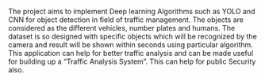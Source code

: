 The project aims to implement Deep learning Algorithms such as YOLO and CNN for object detection in field of traffic management. The objects are considered as the different vehicles, number plates and humans. The dataset is so designed with specific objects which will be recognized by the camera and result will be shown within seconds using particular algorithm. This application can help for better traffic analysis and can be made useful for building up a “Traffic Analysis System”. This can help for public Security also. 
